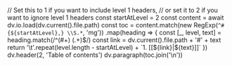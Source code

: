 // Set this to 1 if you want to include level 1 headers,
// or set it to 2 if you want to ignore level 1 headers
const startAtLevel = 2
const content = await dv.io.load(dv.current().file.path)
const toc = content.match(new RegExp(`^#{${startAtLevel},} \\S.*`, 'mg'))
  .map(heading => {
    const [_, level, text] = heading.match(/^(#+) (.+)$/)
    const link = dv.current().file.path + '#' + text
    return '\t'.repeat(level.length - startAtLevel) + `1. [[${link}|${text}]]`
  })
dv.header(2, 'Table of contents')
dv.paragraph(toc.join('\n'))